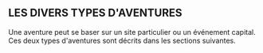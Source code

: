 ## LES DIVERS TYPES D'AVENTURES


Une aventure peut se baser sur un site particulier ou un
événement capital. Ces deux types d'aventures sont décrits
dans les sections suivantes.
